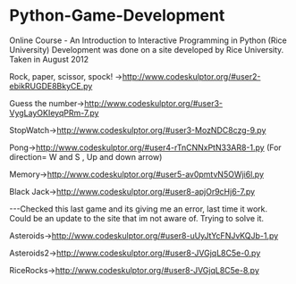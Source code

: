 Python-Game-Development
=======================
Online Course - An Introduction to Interactive Programming in Python (Rice University)
Development was done on a site developed by Rice University. Taken in August 2012

Rock, paper, scissor, spock! ->http://www.codeskulptor.org/#user2-ebikRUGDE8BkyCE.py

Guess the number->http://www.codeskulptor.org/#user3-VygLayOKIeyqPRm-7.py

StopWatch->http://www.codeskulptor.org/#user3-MozNDC8czg-9.py

Pong->http://www.codeskulptor.org/#user4-rTnCNNxPtN33AR8-1.py  (For direction= W and S , Up and down arrow)

Memory->http://www.codeskulptor.org/#user5-av0pmtvN5OWji6l.py

Black Jack->http://www.codeskulptor.org/#user8-apjOr9cHj6-7.py

---Checked this last game and its giving me an error, last time it work. Could be an update to the site that im not aware of. Trying to
solve it.

Asteroids->http://www.codeskulptor.org/#user8-uUyJtYcFNJvKQJb-1.py

Asteroids2->http://www.codeskulptor.org/#user8-JVGjqL8C5e-0.py

RiceRocks->http://www.codeskulptor.org/#user8-JVGjqL8C5e-8.py
